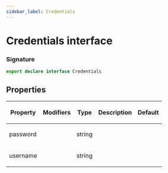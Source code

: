 ```yaml
---
sidebar_label: Credentials
---
```


# Credentials interface

### Signature

```typescript
export declare interface Credentials
```

## Properties

<table><thead><tr><th>

Property

</th><th>

Modifiers

</th><th>

Type

</th><th>

Description

</th><th>

Default

</th></tr></thead>
<tbody><tr><td>

<span id="password">password</span>

</td><td>

</td><td>

string

</td><td>

</td><td>

</td></tr>
<tr><td>

<span id="username">username</span>

</td><td>

</td><td>

string

</td><td>

</td><td>

</td></tr>
</tbody></table>
